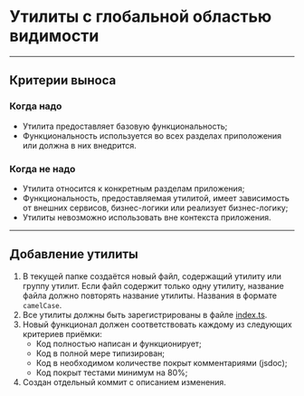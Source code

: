# Утилиты с глобальной областью видимости

---

## Критерии выноса

### Когда надо

- Утилита предоставляет базовую функциональность;
- Функциональность используется во всех разделах приположения или должна в них внедрится.

### Когда не надо

- Утилита относится к конкретным разделам приложения;
- Функциональность, предоставляемая утилитой, имеет зависимость от внешних сервисов, бизнес-логики или реализует бизнес-логику;
- Утилиты невозможно использовать вне контекста приложения.

---

## Добавление утилиты

1. В текущей папке создаётся новый файл, содержащий утилиту или группу утилит. Если файл содержит только одну утилиту, название файла должно повторять название утилиты. Названия в формате `camelCase`.
2. Все утилиты должны быть зарегистрированы в файле [index.ts](./index.ts).
3. Новый функционал должен соответствовать каждому из следующих критериев приёмки:
   - Код полностью написан и функционирует;
   - Код в полной мере типизирован;
   - Код в необходимом количестве покрыт комментариями (jsdoc);
   - Код покрыт тестами минимум на 80%;
4. Создан отдельный коммит с описанием изменения.
